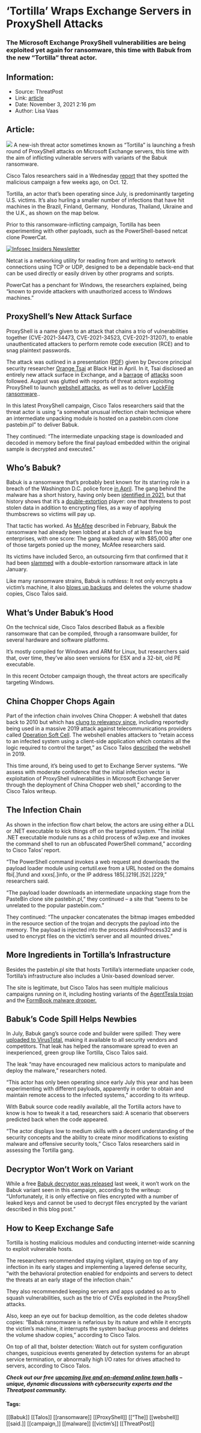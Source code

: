 # ‘Tortilla’ Wraps Exchange Servers in ProxyShell Attacks
### The Microsoft Exchange ProxyShell vulnerabilities are being exploited yet again for ransomware, this time with Babuk from the new “Tortilla” threat actor.

## Information:
+ Source: ThreatPost
+ Link: [article](https://kasperskycontenthub.com/threatpost-global/?p=175967)
+ Date: November 3, 2021  2:16 pm
+ Author: Lisa Vaas


## Article:
![](https://media.threatpost.com/wp-content/uploads/sites/103/2021/11/03135753/burrito-e1635962286404.jpg)
A new-ish threat actor sometimes known as “Tortilla” is launching a fresh round of ProxyShell attacks on Microsoft Exchange servers, this time with the aim of inflicting vulnerable servers with variants of the Babuk ransomware.


Cisco Talos researchers said in a Wednesday [report](https://blog.talosintelligence.com/2021/11/babuk-exploits-exchange.html?utm_source=feedburner&utm_medium=feed&utm_campaign=Feed%3A+feedburner%2FTalos+%28Talos%E2%84%A2+Blog%29) that they spotted the malicious campaign a few weeks ago, on Oct. 12.


Tortilla, an actor that’s been operating since July, is predominantly targeting U.S. victims. It’s also hurling a smaller number of infections that have hit machines in the Brazil, Finland, Germany,  Honduras, Thailand, Ukraine and the U.K., as shown on the map below.


Prior to this ransomware-inflicting campaign, Tortilla has been experimenting with other payloads, such as the PowerShell-based netcat clone PowerCat.


[![Infosec Insiders Newsletter](https://media.threatpost.com/wp-content/uploads/sites/103/2021/07/10165815/infosec_insiders_in_article_promo.png)](https://threatpost.com/infosec-insider-subscription-page/?utm_source=ART&utm_medium=ART&utm_campaign=InfosecInsiders_Newsletter_Promo/)  

Netcat is a networking utility for reading from and writing to network connections using TCP or UDP, designed to be a dependable back-end that can be used directly or easily driven by other programs and scripts.


PowerCat has a penchant for Windows, the researchers explained, being “known to provide attackers with unauthorized access to Windows machines.”


ProxyShell’s New Attack Surface
-------------------------------


ProxyShell is a name given to an attack that chains a trio of vulnerabilities together (CVE-2021-34473, CVE-2021-34523, CVE-2021-31207), to enable unauthenticated attackers to perform remote code execution (RCE) and to snag plaintext passwords.


The attack was outlined in a presentation ([PDF](https://i.blackhat.com/USA21/Wednesday-Handouts/us-21-ProxyLogon-Is-Just-The-Tip-Of-The-Iceberg-A-New-Attack-Surface-On-Microsoft-Exchange-Server.pdf)) given by Devcore principal security researcher [Orange Tsai](https://twitter.com/orange_8361) at Black Hat in April. In it, Tsai disclosed an entirely new attack surface in Exchange, and a [barrage](https://threatpost.com/exchange-servers-attack-proxyshell/168661/) of [attacks](https://threatpost.com/proxyshell-attacks-unpatched-exchange-servers/168879/) soon followed. August was glutted with reports of threat actors exploiting ProxyShell to launch [webshell attacks](https://threatpost.com/proxyshell-attacks-unpatched-exchange-servers/168879/), as well as to deliver [LockFile ransomware](https://pbs.twimg.com/media/E9TmPo6XMAYCnO-?format=jpg&name=4096x4096)..


In this latest ProxyShell campaign, Cisco Talos researchers said that the threat actor is using “a somewhat unusual infection chain technique where an intermediate unpacking module is hosted on a pastebin.com clone pastebin.pl” to deliver Babuk.


They continued: “The intermediate unpacking stage is downloaded and decoded in memory before the final payload embedded within the original sample is decrypted and executed.”


Who’s Babuk?
------------


Babuk is a ransomware that’s probably best known for its starring role in a breach of the Washington D.C. police force [in April](https://threatpost.com/babuk-ransomware-washington-dc-police/165616/). The gang behind the malware has a short history, having only been [identified in 2021](https://www.mcafee.com/blogs/other-blogs/mcafee-labs/babuk-ransomware/), but that history shows that it’s a [double-extortion](https://threatpost.com/double-extortion-ransomware-attacks-spike/154818/) player: one that threatens to post stolen data in addition to encrypting files, as a way of applying thumbscrews so victims will pay up.


That tactic has worked. As [McAfee](https://www.mcafee.com/blogs/other-blogs/mcafee-labs/babuk-ransomware/) described in February, Babuk the ransomware had already been lobbed at a batch of at least five big enterprises, with one score: The gang walked away with $85,000 after one of those targets ponied up the money, McAfee researchers said.


Its victims have included Serco, an outsourcing firm that confirmed that it had been [slammed](https://www.computerweekly.com/news/252495684/Serco-confirms-Babuk-ransomware-attack) with a double-extortion ransomware attack in late January.


Like many ransomware strains, Babuk is ruthless: It not only encrypts a victim’s machine, it also [blows up backups](https://threatpost.com/conti-ransomware-backups/175114/) and deletes the volume shadow copies, Cisco Talos said.


What’s Under Babuk’s Hood
-------------------------


On the technical side, Cisco Talos described Babuk as a flexible ransomware that can be compiled, through a ransomware builder, for several hardware and software platforms.


It’s mostly compiled for Windows and ARM for Linux, but researchers said that, over time, they’ve also seen versions for ESX and a 32-bit, old PE executable.


In this recent October campaign though, the threat actors are specifically targeting Windows.


China Chopper Chops Again
-------------------------


Part of the infection chain involves China Chopper: A webshell that dates back to 2010 but which has [clung to relevancy since](https://threatpost.com/china-chopper-tool-multiple-campaigns/147813/), including reportedly being used in a massive 2019 attack against telecommunications providers called [Operation Soft Cell](https://www.cybereason.com/blog/operation-soft-cell-a-worldwide-campaign-against-telecommunications-providers). The webshell enables attackers to “retain access to an infected system using a client-side application which contains all the logic required to control the target,” as Cisco Talos [described](https://blog.talosintelligence.com/2019/08/china-chopper-still-active-9-years-later.html) the webshell in 2019.


This time around, it’s being used to get to Exchange Server systems. “We assess with moderate confidence that the initial infection vector is exploitation of ProxyShell vulnerabilities in Microsoft Exchange Server through the deployment of China Chopper web shell,” according to the Cisco Talos writeup.


The Infection Chain
-------------------


As shown in the infection flow chart below, the actors are using either a DLL or .NET executable to kick things off on the targeted system. “The initial .NET executable module runs as a child process of w3wp.exe and invokes the command shell to run an obfuscated PowerShell command,” according to Cisco Talos’ report.


“The PowerShell command invokes a web request and downloads the payload loader module using certutil.exe from a URL hosted on the domains fbi[.]fund and xxxs[.]info, or the IP address 185[.]219[.]52[.]229,” researchers said.


“The payload loader downloads an intermediate unpacking stage from the PasteBin clone site pastebin.pl,” they continued – a site that “seems to be unrelated to the popular pastebin.com.”


They continued: “The unpacker concatenates the bitmap images embedded in the resource section of the trojan and decrypts the payload into the memory. The payload is injected into the process AddInProcess32 and is used to encrypt files on the victim’s server and all mounted drives.”


More Ingredients in Tortilla’s Infrastructure
---------------------------------------------


Besides the pastebin.pl site that hosts Tortilla’s intermediate unpacker code, Tortilla’s infrastructure also includes a Unix-based download server.


The site is legitimate, but Cisco Talos has seen multiple malicious campaigns running on it, including hosting variants of the [AgentTesla trojan](https://threatpost.com/agent-tesla-microsoft-asmi/163581/) and the [FormBook malware dropper.](https://threatpost.com/new-formbook-dropper-harbors-persistence/145614/)


Babuk’s Code Spill Helps Newbies
--------------------------------


In July, Babuk gang’s source code and builder were spilled: They were [uploaded to VirusTotal](https://threatpost.com/babuk-ransomware-builder-virustotal/167481/), making it available to all security vendors and competitors. That leak has helped the ransomware spread to even an inexperienced, green group like Tortilla, Cisco Talos said.


The leak “may have encouraged new malicious actors to manipulate and deploy the malware,” researchers noted.


“This actor has only been operating since early July this year and has been experimenting with different payloads, apparently in order to obtain and maintain remote access to the infected systems,” according to its writeup.


With Babuk source code readily available, all the Tortilla actors have to know is how to tweak it a tad, researchers said: A scenario that observers predicted back when the code appeared.


“The actor displays low to medium skills with a decent understanding of the security concepts and the ability to create minor modifications to existing malware and offensive security tools,” Cisco Talos researchers said in assessing the Tortilla gang.


Decryptor Won’t Work on Variant
-------------------------------


While a free [Babuk decryptor was released](https://www.bleepingcomputer.com/news/security/babuk-ransomware-decryptor-released-to-recover-files-for-free/) last week, it won’t work on the Babuk variant seen in this campaign, according to the writeup: “Unfortunately, it is only effective on files encrypted with a number of leaked keys and cannot be used to decrypt files encrypted by the variant described in this blog post.”


How to Keep Exchange Safe
-------------------------


Tortilla is hosting malicious modules and conducting internet-wide scanning to exploit vulnerable hosts.


The researchers recommended staying vigilant, staying on top of any infection in its early stages and implementing a layered defense security, “with the behavioral protection enabled for endpoints and servers to detect the threats at an early stage of the infection chain.”


They also recommended keeping servers and apps updated so as to squash vulnerabilities, such as the trio of CVEs exploited in the ProxyShell attacks.


Also, keep an eye out for backup demolition, as the code deletes shadow copies: “Babuk ransomware is nefarious by its nature and while it encrypts the victim’s machine, it interrupts the system backup process and deletes the volume shadow copies,” according to Cisco Talos.


On top of all that, bolster detection: Watch out for system configuration changes, suspicious events generated by detection systems for an abrupt service termination, or abnormally high I/O rates for drives attached to servers, according to Cisco Talos.


***Check out our free*** [***upcoming live and on-demand online town halls***](https://threatpost.com/category/webinars/) ***– unique, dynamic discussions with cybersecurity experts and the Threatpost community.***




#### Tags:
[[Babuk]] [[Talos]] [[ransomware]] [[ProxyShell]] [[“The]] [[webshell]] [[said.]] [[campaign,]] [[malware]] [[victim’s]] [[ThreatPost]]

